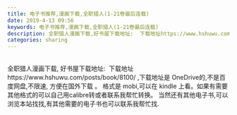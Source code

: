 ```yaml
---
title: 电子书推荐,漫画下载,全职猎人(1-21卷最后连载)
date: 2019-4-13 09:56
keywords: 电子书推荐,漫画下载,全职猎人(1-21卷最后连载)
description: 全职猎人漫画下载,好书屋下载地址:  下载地址https://www.hshuwu.com/posts/book/8100/,下载地址是OneDrive的,不是百度网盘,不限速,方便在国外下载。格式是mobi,可以在kindle上看。如果有
categories: sharing
---
```

<td class="t_f" id="postmessage_3481729">

<br/>
全职猎人漫画下载, 好书屋下载地址:  下载地址 https://www.hshuwu.com/posts/book/8100/ ,下载地址是 OneDrive的,不是百度网盘,不限速, 方便在国外下载 。 格式是 mobi,可以在 kindle 上看。如果有需要其他格式的可以自己用calibre转或者联系我帮忙转换。 当然还有其他电子书,可以浏览本站找找,有其他需要的电子书也可以联系我帮忙找.<br/>
<br/>
</td>
